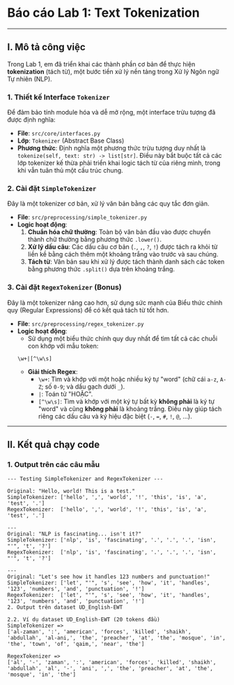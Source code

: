 

# Báo cáo Lab 1: Text Tokenization

---

## I. Mô tả công việc

Trong Lab 1, em đã triển khai các thành phần cơ bản để thực hiện **tokenization** (tách từ), một bước tiền xử lý nền tảng trong Xử lý Ngôn ngữ Tự nhiên (NLP).

### 1. Thiết kế Interface `Tokenizer`

Để đảm bảo tính module hóa và dễ mở rộng, một interface trừu tượng đã được định nghĩa:

-   **File**: `src/core/interfaces.py`
-   **Lớp**: `Tokenizer` (Abstract Base Class)
-   **Phương thức**: Định nghĩa một phương thức trừu tượng duy nhất là `tokenize(self, text: str) -> list[str]`. Điều này bắt buộc tất cả các lớp tokenizer kế thừa phải triển khai logic tách từ của riêng mình, trong khi vẫn tuân thủ một cấu trúc chung.

### 2. Cài đặt `SimpleTokenizer`

Đây là một tokenizer cơ bản, xử lý văn bản bằng các quy tắc đơn giản.

-   **File**: `src/preprocessing/simple_tokenizer.py`
-   **Logic hoạt động**:
    1.  **Chuẩn hóa chữ thường**: Toàn bộ văn bản đầu vào được chuyển thành chữ thường bằng phương thức `.lower()`.
    2.  **Xử lý dấu câu**: Các dấu câu cơ bản (`.`, `,`, `?`, `!`) được tách ra khỏi từ liền kề bằng cách thêm một khoảng trắng vào trước và sau chúng.
    3.  **Tách từ**: Văn bản sau khi xử lý được tách thành danh sách các token bằng phương thức `.split()` dựa trên khoảng trắng.

### 3. Cài đặt `RegexTokenizer` (Bonus)

Đây là một tokenizer nâng cao hơn, sử dụng sức mạnh của Biểu thức chính quy (Regular Expressions) để có kết quả tách từ tốt hơn.

-   **File**: `src/preprocessing/regex_tokenizer.py`
-   **Logic hoạt động**:
    -   Sử dụng một biểu thức chính quy duy nhất để tìm tất cả các chuỗi con khớp với mẫu token:
      ```regex
      \w+|[^\w\s]
      ```
    -   **Giải thích Regex**:
        -   `\w+`: Tìm và khớp với một hoặc nhiều ký tự "word" (chữ cái `a-z`, `A-Z`; số `0-9`; và dấu gạch dưới `_`).
        -   `|`: Toán tử "HOẶC".
        -   `[^\w\s]`: Tìm và khớp với một ký tự bất kỳ **không phải** là ký tự "word" và cũng **không phải** là khoảng trắng. Điều này giúp tách riêng các dấu câu và ký hiệu đặc biệt (`-`, `=`, `#`, `!`, `@`, ...).

---

## II. Kết quả chạy code

### 1. Output trên các câu mẫu

```plaintext
--- Testing SimpleTokenizer and RegexTokenizer ---

Original: "Hello, world! This is a test."
SimpleTokenizer: ['hello', ',', 'world', '!', 'this', 'is', 'a', 'test', '.']
RegexTokenizer:  ['hello', ',', 'world', '!', 'this', 'is', 'a', 'test', '.']

---
Original: "NLP is fascinating... isn't it?"
SimpleTokenizer: ['nlp', 'is', 'fascinating', '.', '.', '.', 'isn', "'", 't', '?']
RegexTokenizer:  ['nlp', 'is', 'fascinating', '.', '.', '.', 'isn', "'", 't', '?']

---
Original: "Let's see how it handles 123 numbers and punctuation!"
SimpleTokenizer: ['let', "'", 's', 'see', 'how', 'it', 'handles', '123', 'numbers', 'and', 'punctuation', '!']
RegexTokenizer:  ['let', "'", 's', 'see', 'how', 'it', 'handles', '123', 'numbers', 'and', 'punctuation', '!']
2. Output trên dataset UD_English-EWT

2.2. Ví dụ dataset UD_English-EWT (20 tokens đầu)
SimpleTokenizer =>
['al-zaman', ':', 'american', 'forces', 'killed', 'shaikh', 'abdullah', 'al-ani,', 'the', 'preacher', 'at', 'the', 'mosque', 'in', 'the', 'town', 'of', 'qaim,', 'near', 'the']

RegexTokenizer =>
['al', '-', 'zaman', ':', 'american', 'forces', 'killed', 'shaikh', 'abdullah', 'al', '-', 'ani', ',', 'the', 'preacher', 'at', 'the', 'mosque', 'in', 'the']
